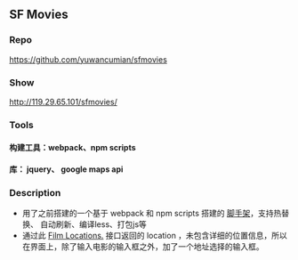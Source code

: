 ## SF Movies



### Repo

https://github.com/yuwancumian/sfmovies



### Show

http://119.29.65.101/sfmovies/



### Tools

#### 构建工具：webpack、npm scripts

#### 库： jquery、 google maps api

#### 

### Description

- 用了之前搭建的一个基于 webpack 和 npm scripts 搭建的 [脚手架](https://github.com/yuwancumian/webpack-static-starter)，支持热替换、 自动刷新、编译less、打包js等
- 通过此 [Film Locations.](https://data.sfgov.org/Arts-Culture-and-Recreation-/Film-Locations-in-San-Francisco/yitu-d5am) 接口返回的 location ，未包含详细的位置信息，所以在界面上，除了输入电影的输入框之外，加了一个地址选择的输入框。





